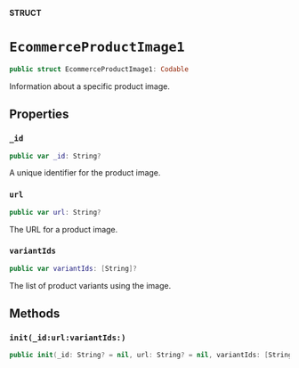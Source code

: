 **STRUCT**

# `EcommerceProductImage1`

```swift
public struct EcommerceProductImage1: Codable
```

Information about a specific product image.

## Properties
### `_id`

```swift
public var _id: String?
```

A unique identifier for the product image.

### `url`

```swift
public var url: String?
```

The URL for a product image.

### `variantIds`

```swift
public var variantIds: [String]?
```

The list of product variants using the image.

## Methods
### `init(_id:url:variantIds:)`

```swift
public init(_id: String? = nil, url: String? = nil, variantIds: [String]? = nil)
```

